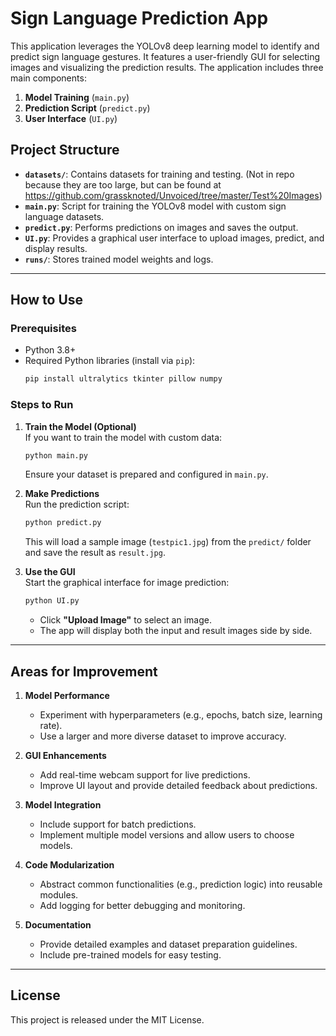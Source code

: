 # Sign Language Prediction App

This application leverages the YOLOv8 deep learning model to identify and predict sign language gestures. It features a user-friendly GUI for selecting images and visualizing the prediction results. The application includes three main components:

1. **Model Training** (`main.py`)  
2. **Prediction Script** (`predict.py`)  
3. **User Interface** (`UI.py`)  

## Project Structure

- **`datasets/`**: Contains datasets for training and testing. (Not in repo because they are too large, but can be found at https://github.com/grassknoted/Unvoiced/tree/master/Test%20Images)
- **`main.py`**: Script for training the YOLOv8 model with custom sign language datasets.
- **`predict.py`**: Performs predictions on images and saves the output.
- **`UI.py`**: Provides a graphical user interface to upload images, predict, and display results.
- **`runs/`**: Stores trained model weights and logs.

---

## How to Use

### Prerequisites

- Python 3.8+
- Required Python libraries (install via `pip`):  
  ```bash
  pip install ultralytics tkinter pillow numpy
  ```

### Steps to Run

1. **Train the Model (Optional)**  
   If you want to train the model with custom data:
   ```bash
   python main.py
   ```
   Ensure your dataset is prepared and configured in `main.py`.

2. **Make Predictions**  
   Run the prediction script:
   ```bash
   python predict.py
   ```
   This will load a sample image (`testpic1.jpg`) from the `predict/` folder and save the result as `result.jpg`.

3. **Use the GUI**  
   Start the graphical interface for image prediction:
   ```bash
   python UI.py
   ```
   - Click **"Upload Image"** to select an image.
   - The app will display both the input and result images side by side.

---

## Areas for Improvement

1. **Model Performance**  
   - Experiment with hyperparameters (e.g., epochs, batch size, learning rate).
   - Use a larger and more diverse dataset to improve accuracy.

2. **GUI Enhancements**  
   - Add real-time webcam support for live predictions.
   - Improve UI layout and provide detailed feedback about predictions.

3. **Model Integration**  
   - Include support for batch predictions.
   - Implement multiple model versions and allow users to choose models.

4. **Code Modularization**  
   - Abstract common functionalities (e.g., prediction logic) into reusable modules.
   - Add logging for better debugging and monitoring.

5. **Documentation**  
   - Provide detailed examples and dataset preparation guidelines.
   - Include pre-trained models for easy testing.

---

## License

This project is released under the MIT License.
